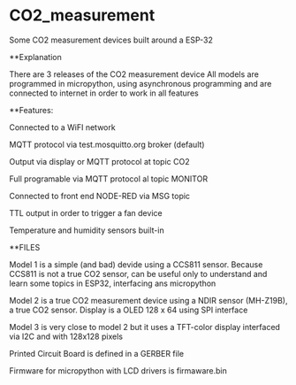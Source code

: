 # CO2_measurement
Some CO2 measurement devices built around a ESP-32

**Explanation

There are 3 releases of the CO2 measurement device
All models are programmed in micropython, using asynchronous programming and are connected to internet in order to work in all features

**Features:

Connected to a WiFI network

MQTT protocol via test.mosquitto.org broker (default)

Output via display or MQTT protocol at topic CO2

Full programable via MQTT protocol al topic MONITOR

Connected to front end NODE-RED via MSG topic 

TTL output in order to trigger a fan device 

Temperature and humidity sensors built-in

**FILES

Model 1 is a simple (and bad) devide using a CCS811 sensor. Because CCS811 is not a true CO2 sensor, can be useful only to understand and learn some topics in ESP32, interfacing ans micropython

Model 2 is a true CO2 measurement device using a NDIR sensor (MH-Z19B), a true CO2 sensor. Display is a OLED 128 x 64 using SPI interface

Model 3 is very close to model 2 but it uses a TFT-color display interfaced via I2C and with 128x128 pixels

Printed Circuit Board is defined in a GERBER file 

Firmware for micropython with LCD drivers is firmaware.bin


